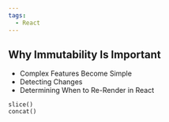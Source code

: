 ```yaml
---
tags:
  - React
---
```


## Why Immutability Is Important

- Complex Features Become Simple
- Detecting Changes
- Determining When to Re-Render in React

```
slice()
concat()


```